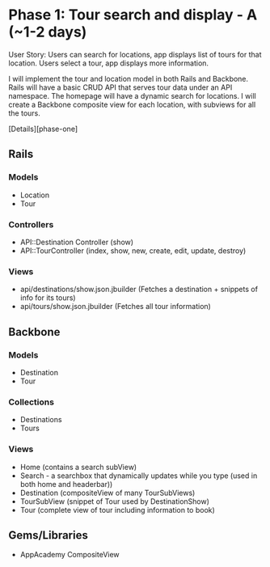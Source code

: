 # Phase 1: Tour search and display - A (~1-2 days)
User Story:
Users can search for locations, app displays list of tours for that location.
Users select a tour, app displays more information.

I will implement the tour and location model in both Rails and Backbone. Rails will have a basic
CRUD API that serves tour data under an API namespace.
The homepage will have a dynamic search for locations.
I will create a Backbone composite view for each location, with subviews for all the tours.

[Details][phase-one]

## Rails
### Models
* Location
* Tour

### Controllers
* API::Destination Controller (show)
* API::TourController (index, show, new, create, edit, update, destroy)

### Views
* api/destinations/show.json.jbuilder (Fetches a destination + snippets of info for its tours)
* api/tours/show.json.jbuilder (Fetches all tour information)

## Backbone
### Models
* Destination
* Tour

### Collections
* Destinations
* Tours

### Views
* Home (contains a search subView)
* Search - a searchbox that dynamically updates while you type (used in both home and headerbar))
* Destination (compositeView of many TourSubViews)
* TourSubView (snippet of Tour used by DestinationShow)
* Tour (complete view of tour including information to book)

## Gems/Libraries
* AppAcademy CompositeView
